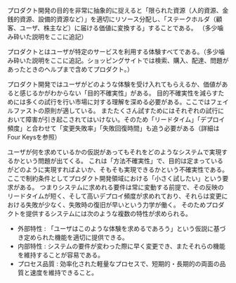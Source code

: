 プロダクト開発の目的を非常に抽象的に捉えると「限られた資源（人的資源、金銭的資源、設備的資源など）」を適切にリソース分配し、「ステークホルダ（顧客、ユーザ、株主など）に届ける価値に変換する」することである。
（多少噛み砕いた説明をここに追記）

プロダクトとはユーザが特定のサービスを利用する体験すべてである。（多少噛み砕いた説明をここに追記。ショッピングサイトでは検索、購入、配達、問題があったときのヘルプまで含めてプロダクト。）

プロダクト開発ではユーザがどのような体験を受け入れてもらえるか、価値があると感じるかがわからない「目的不確実性」がある。
目的不確実性を減らすためには多くの試行を行い市場に対する理解を深める必要がある。ここではフェイルファストの原則が適している。
またたくさん試すためにはそれぞれの試行において障害が引き起こされてはいけない。そのため「リードタイム」「デプロイ頻度」と合わせて「変更失敗率」「失敗回復時間」も追う必要がある（詳細はFour Keysを参照）

ユーザが何を求めているかの仮説があってもそれをどのようなシステムで実現するかという問題が出てくる。
これは「方法不確実性」で、目的は定まっているがどのように実現すればよいか、そもそも実現できるかという不確実性である。
ここで制約条件としてプロダクト開発領域における「小さく試したい」という要求がある。
つまりシステムに求めれる要件は常に変動する前提で、その反映のリードタイムが短く、そして高いデプロイ頻度が求めれており、それらは変更における失敗が少なく、失敗時の復旧が早いという力学が働く。
そのためプロダクトを提供するシステムには次のような複数の特性が求められる。
- 外部特性 : 「ユーザはこのような体験を求めるであろう」という仮説に基づき定められた機能を適切に提供できる。
- 内部特性 : システムの要件が変わった際に早く変更でき、またそれらの機能を維持することが容易である。
- プロセス品質 : 効率化された軽量なプロセスで、短期的・長期的の両面の品質と速度を維持できること。


